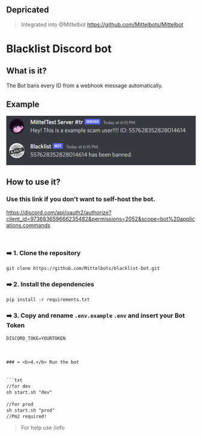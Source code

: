## Depricated
> Integrated into @Mittelbot https://github.com/Mittelbots/Mittelbot

# Blacklist Discord bot

## <b>What is it?</b>
The Bot bans every ID from a webhook message automatically.

## <b>Example</b>

<img src="git/img/example.png">
<br>

## <b>How to use it?</b>

### <b>Use this link if you don't want to self-host the bot.</b>

https://discord.com/api/oauth2/authorize?client_id=973683659666235482&permissions=2052&scope=bot%20applications.commands

<br>

### ➡️ <b>1.</b> Clone the repository

```txt
git clone https://github.com/Mittelbots/blacklist-bot.git
```

### ➡️ <b>2.</b> Install the dependencies

```txt
pip install -r requirements.txt
```

### ➡️ <b>3.</b> Copy and rename `.env.example` `.env` and insert your Bot Token

```txt
DISCORD_TOKE=YOURTOKEN
```

```


### ➡️ <b>4.</b> Run the bot


```txt
//for dev
sh start.sh "dev"

//for prod
sh start.sh "prod"
//Pm2 required!
```


> For help use /info
